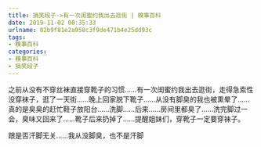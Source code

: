 ```yaml
---
title: 搞笑段子->有一次闺蜜约我出去逛街 | 糗事百科
date: 2019-11-02 00:35:33
urlname: 02b9f81e2a958c3f9de471b4e25dd93c
tags: 
- 糗事百科
categories:
- 糗事百科
- 搞笑段子
---
```

之前从没有不穿丝袜直接穿靴子的习惯……有一次闺蜜约我出去逛街，走得急索性没穿袜子，逛了一天街……晚上回家脱下靴子……从没有脚臭的我也被熏晕了……真的是臭臭的赶忙鞋子放阳台……洗脚……后来……房间里都臭了……洗完脚过一会，臭味又回来了……靴子后来扔掉了……提醒姐妹们，穿靴子一定要穿袜子。

跟是否汗脚无关……我从没脚臭，也不是汗脚


